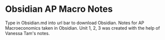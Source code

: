 # Obsidian AP Macro Notes
Type in Obsidian.md into url bar to download Obsidian.
Notes for AP Macroeconomics taken in Obsidian.
Unit 1, 2, 3 was created with the help of Vanessa Tam's notes.